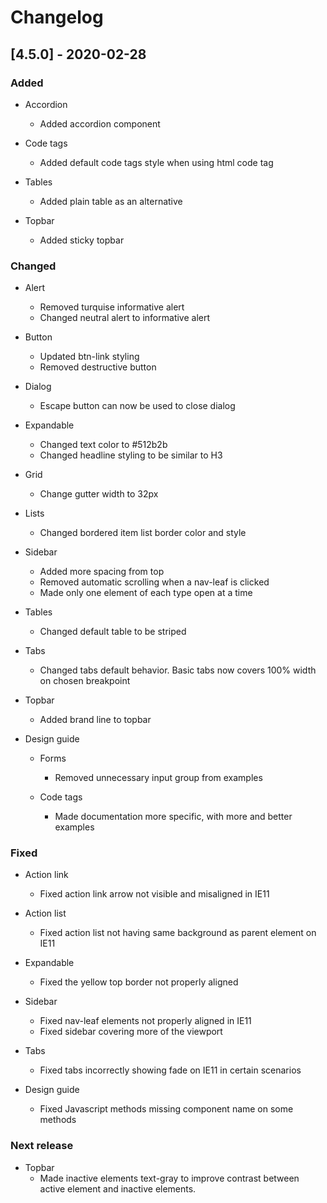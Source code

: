 # Changelog

## [4.5.0] - 2020-02-28

### Added

-   Accordion
    -   Added accordion component

-   Code tags
    -   Added default code tags style when using html code tag

-   Tables
    -   Added plain table as an alternative

-   Topbar
    -   Added sticky topbar

### Changed

-   Alert
    -   Removed turquise informative alert
    -   Changed neutral alert to informative alert

-   Button
    -   Updated btn-link styling
    -   Removed destructive button

-   Dialog
    -   Escape button can now be used to close dialog

-   Expandable
    -   Changed text color to #512b2b
    -   Changed headline styling to be similar to H3

-   Grid
    -   Change gutter width to 32px

-   Lists
    -   Changed bordered item list border color and style

-   Sidebar
    -   Added more spacing from top
    -   Removed automatic scrolling when a nav-leaf is clicked
    -   Made only one element of each type open at a time

-   Tables
    -   Changed default table to be striped

-   Tabs
    -   Changed tabs default behavior. Basic tabs now covers 100% width on chosen breakpoint

-   Topbar
    -   Added brand line to topbar

-   Design guide
    -   Forms
        -   Removed unnecessary input group from examples

    -   Code tags
        -   Made documentation more specific, with more and better examples

### Fixed

-   Action link
    -   Fixed action link arrow not visible and misaligned in IE11

-   Action list
    -   Fixed action list not having same background as parent element on IE11

-   Expandable
    -   Fixed the yellow top border not properly aligned

-   Sidebar
    -   Fixed nav-leaf elements not properly aligned in IE11
    -   Fixed sidebar covering more of the viewport

-   Tabs
    -   Fixed tabs incorrectly showing fade on IE11 in certain scenarios

-   Design guide
    -   Fixed Javascript methods missing component name on some methods

### Next release
 - Topbar
   - Made inactive elements text-gray to improve contrast between active element and inactive elements.